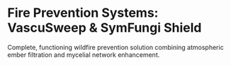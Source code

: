 # Fire Prevention Systems: VascuSweep & SymFungi Shield

Complete, functioning wildfire prevention solution combining atmospheric ember filtration and mycelial network enhancement.
